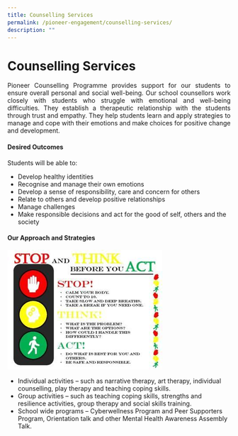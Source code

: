 ```yaml
---
title: Counselling Services
permalink: /pioneer-engagement/counselling-services/
description: ""
---
```

# Counselling Services
<p align="Justify">Pioneer Counselling Programme provides support for our students to ensure overall personal and social well-being. Our school counsellors work closely with students who struggle with emotional and well-being difficulties. They establish a therapeutic relationship with the students through trust and empathy. They help students learn and apply strategies to manage and cope with their emotions and make choices for positive change and development.</p>

#### Desired Outcomes

Students will be able to:

* Develop healthy identities
* Recognise and manage their own emotions
* Develop a sense of responsibility, care and concern for others
* Relate to others and develop positive relationships
* Manage challenges
* Make responsible decisions and act for the good of self, others and the society

#### Our Approach and Strategies

![](/images/stop-think-act.jpg)

* Individual activities – such as narrative therapy,  art therapy, individual counselling, play therapy and teaching coping skills.
* Group activities – such as teaching coping skills, strengths and resilience activities, group therapy and social skills training.
* School wide programs – Cyberwellness Program and Peer Supporters Program, Orientation talk and other Mental Health Awareness Assembly Talk.